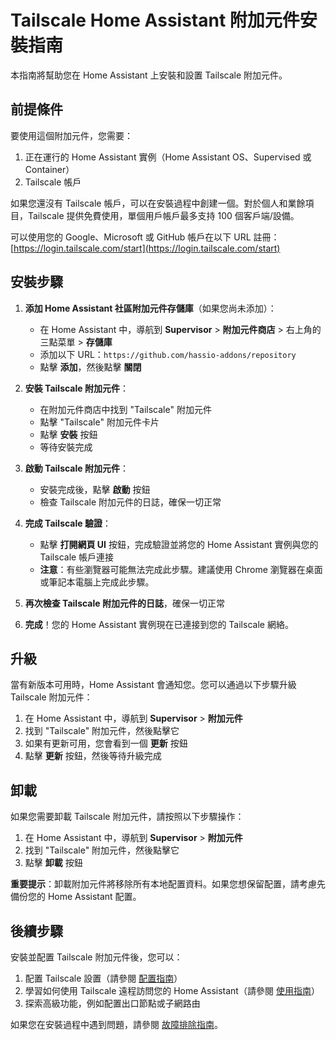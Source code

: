 # Tailscale Home Assistant 附加元件安裝指南

本指南將幫助您在 Home Assistant 上安裝和設置 Tailscale 附加元件。

## 前提條件

要使用這個附加元件，您需要：

1. 正在運行的 Home Assistant 實例（Home Assistant OS、Supervised 或 Container）
2. Tailscale 帳戶

如果您還沒有 Tailscale 帳戶，可以在安裝過程中創建一個。對於個人和業餘項目，Tailscale 提供免費使用，單個用戶帳戶最多支持 100 個客戶端/設備。

可以使用您的 Google、Microsoft 或 GitHub 帳戶在以下 URL 註冊：
[https://login.tailscale.com/start](https://login.tailscale.com/start)

## 安裝步驟

1. **添加 Home Assistant 社區附加元件存儲庫**（如果您尚未添加）：
   - 在 Home Assistant 中，導航到 **Supervisor** > **附加元件商店** > 右上角的三點菜單 > **存儲庫**
   - 添加以下 URL：`https://github.com/hassio-addons/repository`
   - 點擊 **添加**，然後點擊 **關閉**

2. **安裝 Tailscale 附加元件**：
   - 在附加元件商店中找到 "Tailscale" 附加元件
   - 點擊 "Tailscale" 附加元件卡片
   - 點擊 **安裝** 按鈕
   - 等待安裝完成

3. **啟動 Tailscale 附加元件**：
   - 安裝完成後，點擊 **啟動** 按鈕
   - 檢查 Tailscale 附加元件的日誌，確保一切正常

4. **完成 Tailscale 驗證**：
   - 點擊 **打開網頁 UI** 按鈕，完成驗證並將您的 Home Assistant 實例與您的 Tailscale 帳戶連接
   - **注意**：有些瀏覽器可能無法完成此步驟。建議使用 Chrome 瀏覽器在桌面或筆記本電腦上完成此步驟。

5. **再次檢查 Tailscale 附加元件的日誌**，確保一切正常

6. **完成**！您的 Home Assistant 實例現在已連接到您的 Tailscale 網絡。

## 升級

當有新版本可用時，Home Assistant 會通知您。您可以通過以下步驟升級 Tailscale 附加元件：

1. 在 Home Assistant 中，導航到 **Supervisor** > **附加元件**
2. 找到 "Tailscale" 附加元件，然後點擊它
3. 如果有更新可用，您會看到一個 **更新** 按鈕
4. 點擊 **更新** 按鈕，然後等待升級完成

## 卸載

如果您需要卸載 Tailscale 附加元件，請按照以下步驟操作：

1. 在 Home Assistant 中，導航到 **Supervisor** > **附加元件**
2. 找到 "Tailscale" 附加元件，然後點擊它
3. 點擊 **卸載** 按鈕

**重要提示**：卸載附加元件將移除所有本地配置資料。如果您想保留配置，請考慮先備份您的 Home Assistant 配置。

## 後續步驟

安裝並配置 Tailscale 附加元件後，您可以：

1. 配置 Tailscale 設置（請參閱 [配置指南](configuration.md)）
2. 學習如何使用 Tailscale 遠程訪問您的 Home Assistant（請參閱 [使用指南](usage.md)）
3. 探索高級功能，例如配置出口節點或子網路由

如果您在安裝過程中遇到問題，請參閱 [故障排除指南](troubleshooting.md)。 